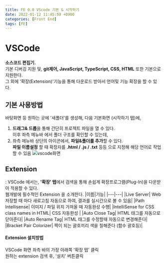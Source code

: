 ```yaml
---
title: FE 0.0 VScode 기본 & 시작하기
date: 2022-01-12 11:45:59 +0900
categories: [Front End]
tags: [FE]
---
```





# VSCode 
 __소스코드 편집기.__  
   기본 디버깅 지원 및, **git제어, JavaScript, TypeScript, CSS, HTML** 또한 기본으로 지원한다.    
   그 외에 '확장(Extension)'기능을 통해 다운로드 받아서 언어및 기능 확장을 할 수 있다.   

## 기본 사용방법
바탕화면 등 원하는 곳에 '새폴더'를 생성해, 다음 기본화면 (시작하기 탭)에,
1.  **드래그& 드롭**을 통해 간단히 프로젝트 파일을 열 수 있다.    
이후 좌측 메뉴바 에서 폴더 구조를 확인할 수 있는데,   
2. 좌측 메뉴바 상단의 아이콘에서, **파일&폴더를 추가**할 수 있다.   
**파일 이름설정** 할 때 확장자를 **.html / .js / .txt** 등등 으로 지정해 해당 언어로 작업할 수 있음
![vscode화면](https://user-images.githubusercontent.com/67628725/177328030-34d49686-763b-41fe-b7f5-988ba0fde00c.png)

## Extension
: VSCode 에서는, **'확장' 탭**에서 검색을 통해 손쉽게 확장프로그램(Plug-In)을 다운받아 적용할 수 있다.   
  웹개발에 필수적인 Extension 을 소개한다. 
|이름|기능|
|---|---|
|Live Server| Web 저장할 때 마다 새로고침 자동으로 하여, 결과를 실시간으로 볼 수 있음|
|Path Intellisense|	이미지 / 파일 위치 가져올 때 자동완성 수행|
|IntelliSense  for CSS class names in HTML|	CSS 자동완성 |
|Auto Close Tag|	HTML 태그를 자동으로 닫아준다|
|Auto Rename Tag|	HTML 태그를 수정할때 자동으로 변경해준다|
|Bracket Pair Colorizer|	짝이 되는 괄호끼리 색을 칠해준다 (함수 괄호등)|

   
#### Extension 설치방법
VSCode 화면 좌측 바의 가장 아래쪽 '확장 탭' 클릭   
원하는 extension 검색 후, '설치' 버튼클릭
